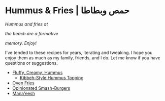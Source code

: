# Hummus & Fries | حمص وبطاطا

_Hummus and fries at_

_the beach are a formative_

_memory.  Enjoy!_

I've tended to these recipes for years, iterating and tweaking.  I hope you enjoy them as much as my family, friends, and I do.  Let me know if you have questions or suggestions.

- [Fluffy, Creamy, Hummus](./hummus.md)
  - [Kibbeh-Style Hummus Topping](./hummus-topping.md)
- [Oven Fries](./oven-fries.md)
- [Opinionated Smash-Burgers](./burgers.md)
- [Mana'eesh](./manaeesh.md)